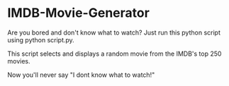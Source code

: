 # IMDB-Movie-Generator

Are you bored and don't know what to watch?
Just run this python script using python script.py. 

This script selects and displays a random movie from the IMDB's top 250 movies.

Now you'll never say "I dont know what to watch!"
